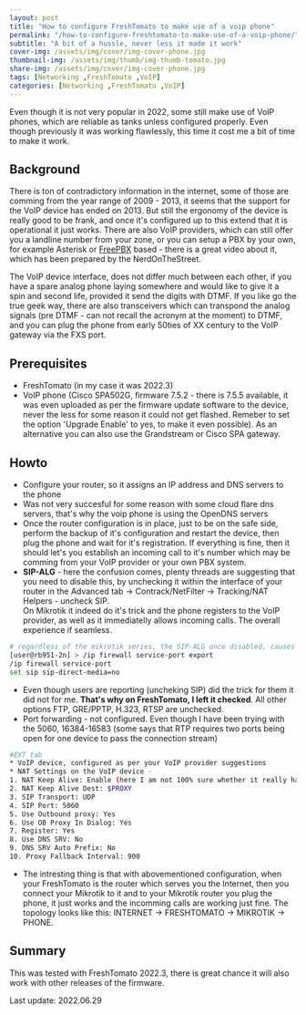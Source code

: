 ```yaml
---
layout: post
title: "How to configure FreshTomato to make use of a voip phone"
permalink: "/how-to-configure-freshtomato-to-make-use-of-a-voip-phone/"
subtitle: "A bit of a hussle, never less it made it work"
cover-img: /assets/img/cover/img-cover-phone.jpg
thumbnail-img: /assets/img/thumb/img-thumb-tomato.jpg
share-img: /assets/img/cover/img-cover-phone.jpg
tags: [Networking ,FreshTomato ,VoIP]
categories: [Networking ,FreshTomato ,VoIP]
---
```

Even though it is not very popular in 2022, some still make use of VoIP phones, which are reliable as tanks unless configured properly. Even though previously it was working flawlessly, this time it cost me a bit of time to make it work.

## Background

There is ton of contradictory information in the internet, some of those are comming from the year range of 2009 - 2013, it seems that the support for the VoIP device has ended on 2013. But still the ergonomy of the device is really good to be frank, and once it's configured up to this extend that it is operational it just works. There are also VoIP providers, which can still offer you a landline number from your zone, or you can setup a PBX by your own, for example Asterisk or [FreePBX](https://nerdonthestreet.com/episode/tech/freepbx-showcase) based - there is a great video about it, which has been prepared by the NerdOnTheStreet.

The VoIP device interface, does not differ much between each other, if you have a spare analog phone laying somewhere and would like to give it a spin and second life, provided it send the digits with DTMF. If you like go the true geek way, there are also transceivers which can transpond the analog signals (pre DTMF - can not recall the acronym at the moment) to DTMF, and you can plug the phone from early 50ties of XX century to the VoIP gateway via the FXS port.

## Prerequisites

+ FreshTomato (in my case it was 2022.3)
+ VoIP phone (Cisco SPA502G, firmware 7.5.2 - there is 7.5.5 available, it was even uploaded as per the firmware update software to the device, never the less for some reason it could not get flashed. Remeber to set the option 'Upgrade Enable' to yes, to make it even possible). As an alternative you can also use the Grandstream or Cisco SPA gateway.

## Howto

+ Configure your router, so it assigns an IP address and DNS servers to the phone
+ Was not very succesful for some reason with some cloud flare dns servers, that's why the voip phone is using the OpenDNS servers
+ Once the router configuration is in place, just to be on the safe side, perform the backup of it's configuration and restart the device, then plug the phone and wait for it's registration. If everything is fine, then it should let's you establish an incoming call to it's number which may be comming from your VoIP provider or your own PBX system.
+ **SIP-ALG** - here the confusion comes, plenty threads are suggesting that you need to disable this, by unchecking it within the interface of your router in the Advanced tab -> Contrack/NetFilter -> Tracking/NAT Helpers - uncheck SIP.<br>
On Mikrotik it indeed do it's trick and the phone registers to the VoIP provider, as well as it immediatelly allows incoming calls. The overall experience if seamless.<br>

```bash
# regardless of the mikrotik series, the SIP-ALG once disabled, causes the your VoIP phone works flawlessly
[user@rb951-2n] > /ip firewall service-port export 
/ip firewall service-port
set sip sip-direct-media=no
```

+ Even though users are reporting (uncheking SIP) did the trick for them it did not for me. **That's why on FreshTomato, I left it checked**. All other options FTP, GRE/PPTP, H.323, RTSP are unchecked.
+ Port forwarding - not configured. Even though I have been trying with the 5060, 16384-16583 (some says that RTP requires two ports being open for one device to pass the connection stream)

```bash
#EXT tab
* VoIP device, configured as per your VoIP provider suggestions
* NAT Settings on the VoIP device - 
1. NAT Keep Alive: Enable (here I am not 100% sure whether it really have to be set, and some says that it cause the SPA502G to hung - will observe that)
2. NAT Keep Alive Dest: $PROXY
3. SIP Transport: UDP
4. SIP Port: 5060
5. Use Outbound proxy: Yes
6. Use OB Proxy In Dialog: Yes
7. Register: Yes
8. Use DNS SRV: No
9. DNS SRV Auto Prefix: No
10. Proxy Fallback Interval: 900
```

+ The intresting thing is that with abovementioned configuration, when your FreshTomato is the router which serves you the Internet, then you connect your Mikrotik to it and to your Mikrotik router you plug the phone, it just works and the incomming calls are working just fine. The topology looks like this: INTERNET -> FRESHTOMATO -> MIKROTIK -> PHONE.

## Summary

This was tested with FreshTomato 2022.3, there is great chance it will also work with other releases of the firmware.

Last update: 2022.06.29